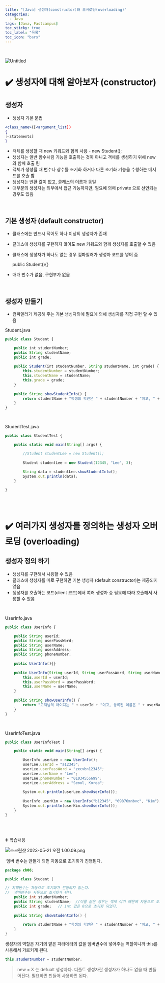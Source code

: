 ```yaml
---
title: "[Java] 생성자(constructor)와 오버로딩(overloading)"
categories:
  - Java
tags: [Java, Fastcampus]
toc_sticky: true
toc_label: "목록"
toc_icon: "bars"
---
```


<br>



![Untitled](https://github.com/solfany/solfany.github.io/blob/master/blog/fast-main.png?raw=true)



# ✔️ 생성자에 대해 알아보자 (constructor)

## 생성자

- 생성자 기본 문법

```jsx
<class_name>([<argument_list])
{
[<statements]
}
```

- 객체를 생성할 때 new 키워드와 함께 사용 - new Student();
- 생성자는 일반 함수처럼 기능을 호출하는 것이 아니고 객체를 생성하기 위해 new 와 함께 호출 됨
- 객체가 생성될 때 변수나 상수를 초기화 하거나 다른 초기화 기능을 수행하는 메서드를 호출 함
- 생성자는 반환 값이 없고, 클래스의 이름과 동일
- 대부분의 생성자는 외부에서 접근 가능하지만, 필요에 의해 private 으로 선언되는 경우도 있음


<br>


## 기본 생성자 (default constructor)

- 클래스에는 반드시 적어도 하나 이상의 생성자가 존재
- 클래스에 생성자를 구현하지 않아도 new 키워드와 함께 생성자를 호출할 수 있음
- 클래스에 생성자가 하나도 없는 경우 컴파일러가 생성자 코드를 넣어 줌
    
    public Student(){}
    
- 매개 변수가 없음, 구현부가 없음


<br>


## 생성자 만들기

- 컴파일러가 제공해 주는 기본 생성자외에 필요에 의해 생성자를 직접 구현 할 수 있음

Student.java

```jsx
public class Student {

	public int studentNumber;
	public String studentName;
	public int grade;
	
	public Student(int studentNumber, String studentName, int grade) {
		this.studentNumber = studentNumber;
		this.studentName = studentName;
		this.grade = grade;
	}
	
	public String showStudentInfo() {
		return studentName + "학생의 학번은 " + studentNumber + "이고, " + grade + "학년 입니다.";
	}
}
```
<br>

StudentTest.java

```jsx
public class StudentTest {

	public static void main(String[] args) {

		//Student studentLee = new Student();
		
		Student studentLee = new Student(12345, "Lee", 3);
		
		String data = studentLee.showStudentInfo();
		System.out.println(data);
	}

}
```

<br>
<br>



# ✔️ 여러가지 생성자를 정의하는 생성자 오버로딩 (overloading)

## 생성자 정의 하기

- 생성자를 구현해서 사용할 수 있음
- 클래스에 생성자를 따로 구현하면 기본 생성자 (default constructor)는 제공되지 않음
- 생성자를 호출하는 코드(client 코드)에서 여러 생성자 중 필요에 따라 호출해서 사용할 수 있음


<br>

UserInfo.java

```jsx
public class UserInfo {

	public String userId;
	public String userPassWord;
	public String userName;
	public String userAddress;
	public String phoneNumber;
	
	public UserInfo(){}
	
	public UserInfo(String userId, String userPassWord, String userName) {
		this.userId = userId;
		this.userPassWord = userPassWord;
		this.userName = userName;
	}
	
	public String showUserInfo() {
		return "고객님의 아이디는 " + userId + "이고, 등록된 이름은 " + userName + "입니다."; 
	}
}
```

<br>



UserInfoTest.java
```jsx
public class UserInfoTest {

	public static void main(String[] args) {

		UserInfo userLee = new UserInfo();
		userLee.userId = "a12345";
		userLee.userPassWord = "zxcvbn12345";
		userLee.userName = "Lee";
		userLee.phoneNumber = "01034556699";
		userLee.userAddress = "Seoul, Korea";
		
		System.out.println(userLee.showUserInfo());
		
		UserInfo userKim = new UserInfo("b12345", "09876mnbvc", "Kim");
		System.out.println(userKim.showUserInfo());
	}
}
```


<br>
<br>



➕ 학습내용

![스크린샷 2023-05-21 오전 1.00.09.png](https://github.com/solfany/solfany.github.io/blob/master/blog/FC04-java/POST1.png?raw=true)

 멤버 변수는 만들게 되면 자동으로 초기화가 진행된다. 

```java
package ch06;

public class Student {

// 지역변수는 자동으로 초기화가 진행되지 않는다.
//	멤버변수는 자동으로 초기화가 된다.
	public int studentNumber;
	public String studentName;	//이름 같은 경우는 객체 이기 때문에 자동으로 초기화가 되었다. 
	public int grade; 	// int 값은 0으로 초기화 되었다.
	
	public String showStudentInfo() {
		
		return studentName + "학생의 학번은 " + studentNumber + "이고, " + grade + "학년입니다. ";
	}
}
```

생성자의 역할은  자기의 맡은 파라메터의 값을 멤버변수에 넣어주는 역할이니까 this를 사용해서 가르키게 된다. 

```java
this.studentNumber = studentNumber;
```

> new = X 는 defualt 생성자다. 
디폴트 생성자란 생성자가 하나도 없을 때 만들어진다. 
필요하면 만들어 사용하면 된다.
>



